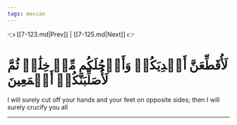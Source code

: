 ```yaml
---
tags: meccan
---
```


👈 [[7-123.md|Prev]] | [[7-125.md|Next]] 👉

# لَأُقَطِّعَنَّ أَيۡدِيَكُمۡ وَأَرۡجُلَكُم مِّنۡ خِلَٰفٖ ثُمَّ لَأُصَلِّبَنَّكُمۡ أَجۡمَعِينَ

I will surely cut off your hands and your feet on opposite sides; then I will surely crucify you all

---

